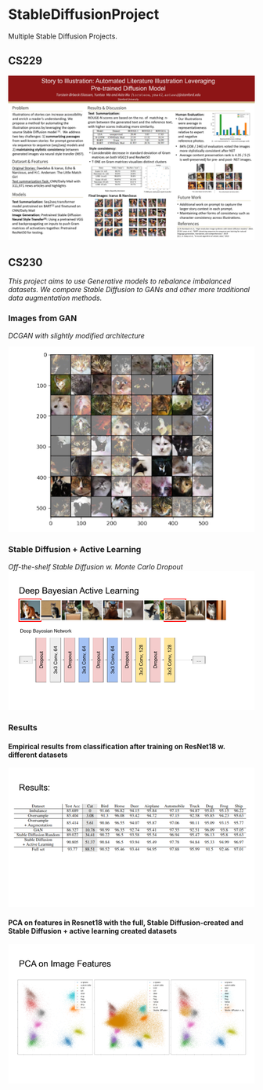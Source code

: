 # StableDiffusionProject
Multiple Stable Diffusion Projects.

## CS229

![Poster](https://github.com/Tma2333/StableDiffusionProject/blob/main/Slide1.jpg)

## CS230 

_This project aims to use Generative models to rebalance imbalanced datasets. We compare Stable Diffusion to GANs and other more traditional data augmentation methods._

### Images from GAN
_DCGAN with slightly modified architecture_

![Gan results](https://github.com/Tma2333/StableDiffusionProject/blob/main/docs/gan_300.png)


### Stable Diffusion + Active Learning
_Off-the-shelf Stable Diffusion w. Monte Carlo Dropout_
![Stable Diffusion + active learning](https://github.com/Tma2333/StableDiffusionProject/blob/main/docs/cs230%20presentation.png)

### Results
#### Empirical results from classification after training on ResNet18 w. different datasets
![results](https://github.com/Tma2333/StableDiffusionProject/blob/main/docs/results.png)

#### PCA on features in Resnet18 with the full, Stable Diffusion-created and Stable Diffusion + active learning created datasets
![pca](https://github.com/Tma2333/StableDiffusionProject/blob/main/docs/pca.png)

